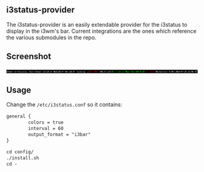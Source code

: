 ## i3status-provider

The i3status-provider is an easily extendable provider for the i3status to display in the i3wm's bar.
Current integrations are the ones which reference the various submodules in the repo.

## Screenshot

![](i3status_bar.png)

## Usage

Change the `/etc/i3status.conf` so it contains:

```
general {
        colors = true
        interval = 60
        output_format = "i3bar"
}
```


```
cd config/
./install.sh
cd -
```
